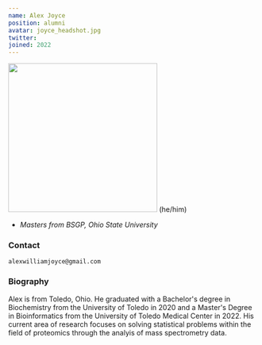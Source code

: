 ```yaml
---
name: Alex Joyce
position: alumni
avatar: joyce_headshot.jpg
twitter: 
joined: 2022
---
```


<img width="300" src="{{site.baseurl}}/images/people/joyce_headshot.jpg" data-action="zoom">
(he/him)

- _Masters from BSGP, Ohio State University_<br>


### Contact

<i class="fa fa-envelope-o"></i> `alexwilliamjoyce@gmail.com`

### Biography

Alex is from Toledo, Ohio. He graduated with a Bachelor's degree in Biochemistry from the University of Toledo in 2020 and a Master's Degree in Bioinformatics from the University of Toledo Medical Center in 2022. His current area of research focuses on solving statistical problems within the field of proteomics through the analyis of mass spectrometry data. 
